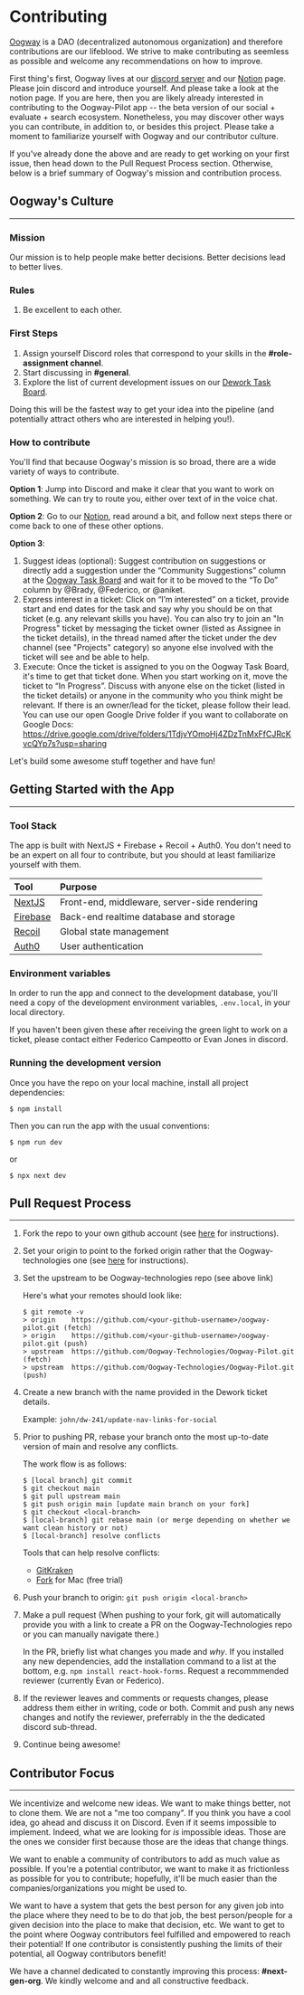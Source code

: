 # Contributing

[Oogway](www.oogway.ai) is a DAO (decentralized autonomous organization) and therefore contributions are our lifeblood. We strive to make contributing as seemless as possible and welcome any recommendations on how to improve.

First thing's first, Oogway lives at our [discord server](https://discord.com/invite/GYKDE85pxN) and our [Notion](https://oog.notion.site/Oogway-Home-f4ee1e1bca58404f8088bc7eac36064d) page. Please join discord and introduce yourself. And please take a look at the notion page. If you are here, then you are likely already interested in contributing to the Oogway-Pilot app -- the beta version of our social + evaluate + search ecosystem. Nonetheless, you may discover other ways you can contribute, in addition to, or besides this project. Please take a moment to familiarize yourself with Oogway and our contributor culture.

If you've already done the above and are ready to get working on your first issue, then head down to the Pull Request Process section. Otherwise, below is a brief summary of Oogway's mission and contribution process.

## Oogway's Culture

---

### **Mission**

Our mission is to help people make better decisions. Better decisions lead to better lives.

### **Rules**

1. Be excellent to each other.

### **First Steps**

1. Assign yourself Discord roles that correspond to your skills in the **#role-assignment channel**.
2. Start discussing in **#general**.
3. Explore the list of current development issues on our [Dework Task Board](https://app.dework.xyz/o/oogway-3osNaTPtbSgHHT6ZxzetBl/overview).

Doing this will be the fastest way to get your idea into the pipeline (and potentially attract others who are interested in helping you!).

### **How to contribute**

You'll find that because Oogway's mission is so broad, there are a wide variety of ways to contribute.

**Option 1**: Jump into Discord and make it clear that you want to work on something. We can try to route you, either over text of in the voice chat.

**Option 2**: Go to our [Notion](https://oog.notion.site/Oogway-Home-f4ee1e1bca58404f8088bc7eac36064d), read around a bit, and follow next steps there or come back to one of these other options.

**Option 3**:

1. Suggest ideas (optional): Suggest contribution on suggestions or directly add a suggestion under the “Community Suggestions” column at the [Oogway Task Board](https://bit.ly/3FG3eQY) and wait for it to be moved to the “To Do” column by @Brady, @Federico, or @aniket.
2. Express interest in a ticket: Click on “I’m interested” on a ticket, provide start and end dates for the task and say why you should be on that ticket (e.g. any relevant skills you have). You can also try to join an "In Progress" ticket by messaging the ticket owner (listed as Assignee in the ticket details), in the thread named after the ticket under the dev channel (see "Projects" category) so anyone else involved with the ticket will see and be able to help.
3. Execute: Once the ticket is assigned to you on the Oogway Task Board, it's time to get that ticket done. When you start working on it, move the ticket to “In Progress”. Discuss with anyone else on the ticket (listed in the ticket details) or anyone in the community who you think might be relevant. If there is an owner/lead for the ticket, please follow their lead. You can use our open Google Drive folder if you want to collaborate on Google Docs: https://drive.google.com/drive/folders/1TdjvYOmoHj4ZDzTnMxFfCJRcKvcQYp7s?usp=sharing

Let's build some awesome stuff together and have fun!

## Getting Started with the App

---

### **Tool Stack**

The app is built with NextJS + Firebase + Recoil + Auth0. You don't need to be an expert on all four to contribute, but you should at least familiarize yourself with them.

| Tool                                                                        | Purpose                                      |
| :-------------------------------------------------------------------------- | :------------------------------------------- |
| [NextJS](https://nextjs.org/docs/getting-started)                           | Front-end, middleware, server-side rendering |
| [Firebase](https://firebase.google.com/docs/database)                       | Back-end realtime database and storage       |
| [Recoil](https://firebase.google.com/docs/database)                         | Global state management                      |
| [Auth0](https://auth0.com/blog/ultimate-guide-nextjs-authentication-auth0/) | User authentication                          |

### Environment variables

In order to run the app and connect to the development database, you'll need a copy of the development
environment variables, `.env.local`, in your local directory.

If you haven't been given these after receiving the green light to work on a ticket, please contact either Federico Campeotto or Evan Jones in discord.

### **Running the development version**

Once you have the repo on your local machine, install all project dependencies:

```
$ npm install
```

Then you can run the app with the usual conventions:

```
$ npm run dev
```

or

```
$ npx next dev
```

## Pull Request Process

---

1. Fork the repo to your own github account (see [here](https://docs.github.com/en/get-started/quickstart/fork-a-repo) for instructions).

2. Set your origin to point to the forked origin rather that the Oogway-technologies one (see [here](https://docs.github.com/en/pull-requests/collaborating-with-pull-requests/working-with-forks/configuring-a-remote-for-a-fork) for instructions).
3. Set the upstream to be Oogway-technologies repo (see above link)

    Here's what your remotes should look like:

    ```
    $ git remote -v
    > origin    https://github.com/<your-github-username>/oogway-pilot.git (fetch)
    > origin    https://github.com/<your-github-username>/oogway-pilot.git (push)
    > upstream  https://github.com/Oogway-Technologies/Oogway-Pilot.git (fetch)
    > upstream  https://github.com/Oogway-Technologies/Oogway-Pilot.git (push)
    ```

4. Create a new branch with the name provided in the Dework ticket details.

    Example: `john/dw-241/update-nav-links-for-social`

5. Prior to pushing PR, rebase your branch onto the most up-to-date version of main and resolve any conflicts.

    The work flow is as follows:

    ```
    $ [local branch] git commit
    $ git checkout main
    $ git pull upstream main
    $ git push origin main [update main branch on your fork]
    $ git checkout <local-branch>
    $ [local-branch] git rebase main (or merge depending on whether we want clean history or not)
    $ [local-branch] resolve conflicts
    ```

    Tools that can help resolve conflicts:

    - [GitKraken](https://www.gitkraken.com/)
    - [Fork](https://git-fork.com/) for Mac (free trial)

6. Push your branch to origin: `git push origin <local-branch>`

7. Make a pull request (When pushing to your fork, git will automatically provide you with a link to create a PR on the Oogway-Technologies repo or you can manually navigate there.)

    In the PR, briefly list what changes you made and _why_. If you installed any new dependencies, add the installation command to a list at the bottom, e.g. `npm install react-hook-forms`. Request a recommmended reviewer (currently Evan or Federico).

8. If the reviewer leaves and comments or requests changes, please address them either in writing, code or both. Commit and push any news changes and notify the reviewer, preferrably in the the dedicated discord sub-thread.

9. Continue being awesome!

## Contributor Focus

---

We incentivize and welcome new ideas. We want to make things better, not to clone them. We are not a "me too company". If you think you have a cool idea, go ahead and discuss it on Discord. Even if it seems impossible to implement. Indeed, what we are looking for _is_ impossible ideas. Those are the ones we consider first because those are the ideas that change things.

We want to enable a community of contributors to add as much value as possible. If you're a potential contributor, we want to make it as frictionless as possible for you to contribute; hopefully, it'll be much easier than the companies/organizations you might be used to.

We want to have a system that gets the best person for any given job into the place where they need to be to do that job, the best person/people for a given decision into the place to make that decision, etc. We want to get to the point where Oogway contributors feel fulfilled and empowered to reach their potential! If one contributor is consistently pushing the limits of their potential, all Oogway contributors benefit!

We have a channel dedicated to constantly improving this process: **#next-gen-org**. We kindly welcome and and all constructive feedback.
